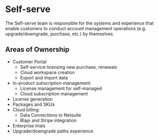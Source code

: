 # Self-serve

The Self-serve team is responsible for the systems and experience that enable customers to conduct account management operations (e.g. upgrade/downgrade, purchase, etc.) by themselves.

## Areas of Ownership

- Customer Portal
  - Self-service licensing new purchase, renewals
  - Cloud workspace creation
  - Export and import data
- In-product subscription management:
  - License management for self-managed
  - Cloud subscription management
- License generation
- Packages and SKUs
- Cloud billing:
  - Data Connections to Netsuite
  - Blapi and Stripe integration
- Enterprise trials
- Upgrade/downgrade paths experience
